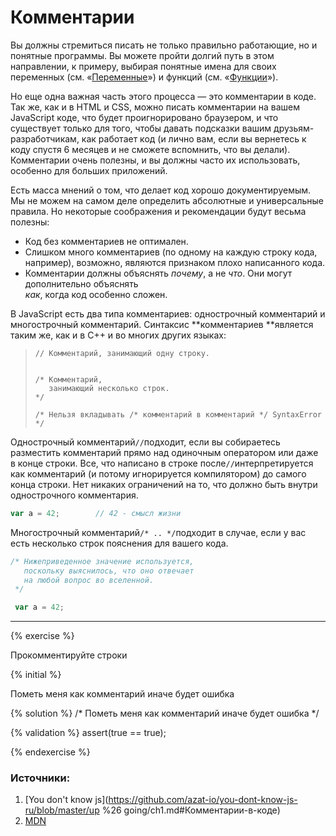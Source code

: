 # Комментарии

Вы должны стремиться писать не только правильно работающие, но и понятные программы. Вы можете пройти долгий путь в этом направлении, к примеру, выбирая понятные имена для своих переменных \(см. «[Переменные](/js-basics/grammar/variables.md)»\) и функций \(см. «[Функции](/js-basics/functions.md)»\).

Но еще одна важная часть этого процесса — это комментарии в коде. Так же, как и в HTML и CSS, можно писать комментарии на вашем JavaScript коде, что будет проигнорировано браузером, и что существует только для того, чтобы давать подсказки вашим друзьям-разработчикам, как работает код \(и лично вам, если вы вернетесь к коду спустя 6 месяцев и не сможете вспомнить, что вы делали\). Комментарии очень полезны, и вы должны часто их использовать, особенно для больших приложений.

Есть масса мнений о том, что делает код хорошо документируемым. Мы не можем на самом деле определить абсолютные и универсальные правила. Но некоторые соображения и рекомендации будут весьма полезны:

* Код без комментариев не оптимален.
* Слишком много комментариев \(по одному на каждую строку кода, например\), возможно, являются признаком плохо написанного кода.
* Комментарии должны объяснять _почему_, а не _что_. Они могут дополнительно объяснять  
  _как_, когда код особенно сложен.

В JavaScript есть два типа комментариев: однострочный комментарий и многострочный комментарий. Синтаксис **комментариев **является таким же, как и в C++ и во многих других языках:

> ```
> // Комментарий, занимающий одну строку.
>
>
> /* Комментарий, 
>    занимающий несколько строк.
> */
>  
> /* Нельзя вкладывать /* комментарий в комментарий */ SyntaxError */
> ```

Однострочный комментарий`//`подходит, если вы собираетесь разместить комментарий прямо над одиночным оператором или даже в конце строки. Все, что написано в строке после`//`интерпретируется как комментарий \(и потому игнорируется компилятором\) до самого конца строки. Нет никаких ограничений на то, что должно быть внутри однострочного комментария.

```js
var a = 42;        // 42 - смысл жизни
```

Многострочный комментарий`/* .. */`подходит в случае, если у вас есть несколько строк пояснения для вашего кода.

```js
/* Нижеприведенное значение используется,
   поскольку выяснилось, что оно отвечает
   на любой вопрос во вселенной.
 */

 var a = 42;
```

---

{% exercise %}

Прокомментируйте строки



{% initial %}

Пометь меня как комментарий
иначе будет ошибка



{% solution %}
/*
Пометь меня как комментарий
иначе будет ошибка
*/

{% validation %}
assert(true == true);

{% endexercise %}

### Источники:

1. [You don't know js](https://github.com/azat-io/you-dont-know-js-ru/blob/master/up %26 going/ch1.md#Комментарии-в-коде)
2. [MDN](https://developer.mozilla.org/ru/docs/Web/JavaScript/Guide/Grammar_and_Types#Комментарии)



